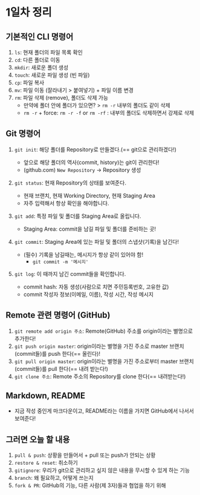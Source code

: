 # 1일차 정리

## 기본적인 CLI 명령어

1. `ls`: 현재 폴더의 파일 목록 확인
2. `cd`: 다른 폴더로 이동
3. `mkdir`: 새로운 폴더 생성
4. `touch`: 새로운 파일 생성 (빈 파일)
5. `cp`: 파일 복사
6. `mv`: 파일 이동 (잘라내기 > 붙여넣기) + 파일 이름 변경
7. `rm`: 파일 삭제 (remove), 폴더도 삭제 가능
   - 만약에 폴더 안에 폴더가 있으면? > `rm -r` 내부의 폴더도 같이 삭제
   - `rm -r` + force: `rm -r -f` or `rm -rf` : 내부의 폴더도 삭제하면서 강제로 삭제

## Git 명령어

1. `git init`: 해당 폴더를 Repository로 만들겠다.(== git으로 관리하겠다!)
   - 앞으로 해당 폴더의 역사(commit, history)는 git이 관리한다!
   - (github.com) `New Repository` -> Repository 생성

2. `git status`: 현재 Repository의 상태를 보여준다.
   - 현재 브랜치, 현재 Working Directory, 현재 Staging Area
   - 자주 입력해서 항상 확인을 해야합니다.
3. `git add`: 특정 파일 및 폴더를 Staging Area로 올립니다.
   - Staging Area: commit을 남길 파일 및 폴더를 준비하는 곳!
4. `git commit`: Staging Area에 있는 파일 및 폴더의 스냅샷(기록)을 남긴다!
   - (필수) 기록을 남길때는, 메시지가 항상 같이 있어야 함!
     - `git commit -m '메시지'`

5. `git log`: 이 때까지 남긴 commit들을 확인합니다.
   - commit hash: 자동 생성(사람으로 치면 주민등록번호, 고유한 값)
   - commit 작성자 정보(이메일, 이름), 작성 시간, 작성 메시지

## Remote 관련 명령어 (GitHub)

1. `git remote add origin 주소`: Remote(GitHub) 주소를 origin이라는 별명으로 추가한다!
2. `git push origin master`: origin이라는 별명을 가진 주소로 master 브랜치(commit들)를 push 한다(== 올린다)!
3. `git pull origin master`: origin이라는 별명을 가진 주소로부터 master 브랜치(commit들)를 pull 한다(== 내려 받는다!)
4. `git clone 주소`: Remote 주소의 Repository를 clone 한다(== 내려받는다!)

## Markdown, README

- 지금 작성 중인게 마크다운이고, README라는 이름을 가지면 GitHub에서 나서서 보여준다!



## 그러면 오늘 할 내용

1. `pull & push`: 상황을 만들어서 + pull 또는 push가 안되는 상황
2. `restore & reset`: 취소하기
3. `gitignore`: 우리가 git으로 관리하고 싶지 않은 내용을 무시할 수 있게 하는 기능
4. `branch`: 왜 필요하고, 어떻게 쓰는지
5. `fork & PR`: GitHub의 기능, 다른 사람(제 3자)들과 협업을 하기 위해







